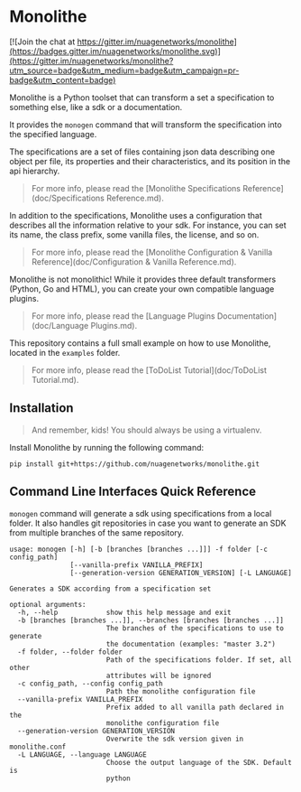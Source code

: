 # Monolithe

[![Join the chat at https://gitter.im/nuagenetworks/monolithe](https://badges.gitter.im/nuagenetworks/monolithe.svg)](https://gitter.im/nuagenetworks/monolithe?utm_source=badge&utm_medium=badge&utm_campaign=pr-badge&utm_content=badge)

Monolithe is a Python toolset that can transform a set a specification to something else, like a sdk or a documentation.

It provides the `monogen` command that will transform the specification into the specified language.

The specifications are a set of files containing json data describing one object per file, its properties and their characteristics, and its position in the api hierarchy.

> For more info, please read the [Monolithe Specifications Reference](doc/Specifications Reference.md).

In addition to the specifications, Monolithe uses a configuration that describes all the information relative to your sdk. For instance, you can set its name, the class prefix, some vanilla files, the license, and so on.

> For more info, please read the [Monolithe Configuration & Vanilla Reference](doc/Configuration & Vanilla Reference.md).

Monolithe is not monolithic! While it provides three default transformers (Python, Go and HTML), you can create your own compatible language plugins. 

> For more info, please read the [Language Plugins Documentation](doc/Language Plugins.md).

This repository contains a full small example on how to use Monolithe, located in the `examples` folder.

> For more info, please read the [ToDoList Tutorial](doc/ToDoList Tutorial.md). 

## Installation

> And remember, kids! You should always be using a virtualenv.

Install Monolithe by running the following command:

    pip install git+https://github.com/nuagenetworks/monolithe.git


## Command Line Interfaces Quick Reference

`monogen` command will generate a sdk using specifications from a local folder. It also handles git repositories in case you want to generate an SDK from multiple branches of the same repository.

```
usage: monogen [-h] [-b [branches [branches ...]]] -f folder [-c config_path]
               [--vanilla-prefix VANILLA_PREFIX]
               [--generation-version GENERATION_VERSION] [-L LANGUAGE]

Generates a SDK according from a specification set

optional arguments:
  -h, --help            show this help message and exit
  -b [branches [branches ...]], --branches [branches [branches ...]]
                        The branches of the specifications to use to generate
                        the documentation (examples: "master 3.2")
  -f folder, --folder folder
                        Path of the specifications folder. If set, all other
                        attributes will be ignored
  -c config_path, --config config_path
                        Path the monolithe configuration file
  --vanilla-prefix VANILLA_PREFIX
                        Prefix added to all vanilla path declared in the
                        monolithe configuration file
  --generation-version GENERATION_VERSION
                        Overwrite the sdk version given in monolithe.conf
  -L LANGUAGE, --language LANGUAGE
                        Choose the output language of the SDK. Default is
                        python
```
